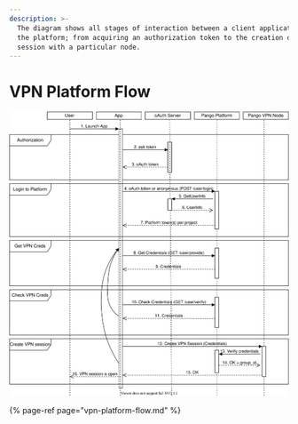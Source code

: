 ```yaml
---
description: >-
  The diagram shows all stages of interaction between a client application and
  the platform; from acquiring an authorization token to the creation of a VPN
  session with a particular node.
---
```


# VPN Platform Flow

![Normal connection flow](../../.gitbook/assets/flow-1.drawio.svg)

{% page-ref page="vpn-platform-flow.md" %}

